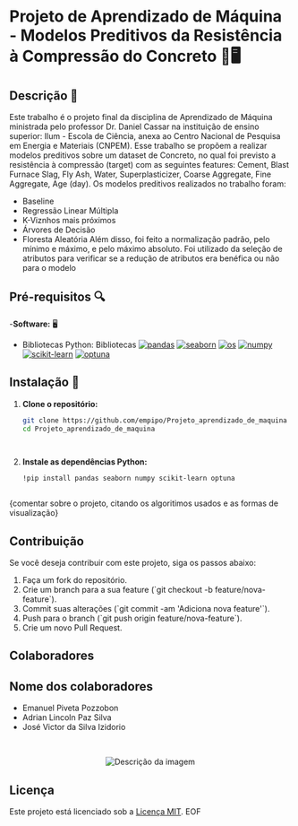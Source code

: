 # Projeto de Aprendizado de Máquina - Modelos Preditivos da Resistência à Compressão do Concreto 🧱🖥️
 
## Descrição 📄
 
Este trabalho é o projeto final da disciplina de Aprendizado de Máquina ministrada pelo professor Dr. Daniel Cassar na instituição de ensino superior: Ilum - Escola de Ciência, anexa ao Centro Nacional de Pesquisa em Energia e Materiais (CNPEM). Esse trabalho se propõem a realizar modelos preditivos sobre um dataset de Concreto, no qual foi previsto a resistência à compressão (target) com as seguintes features: Cement, Blast Furnace Slag, Fly Ash, Water, Superplasticizer, Coarse Aggregate, Fine Aggregate, Age (day). Os modelos preditivos realizados no trabalho foram:
- Baseline
- Regressão Linear Múltipla
- K-Viznhos mais próximos
- Árvores de Decisão
- Floresta Aleatória
Além disso, foi feito a normalização padrão, pelo mínimo e máximo, e pelo máximo absoluto. Foi utilizado da seleção de atributos para verificar se a redução de atributos era benéfica ou não para o modelo
 
## Pré-requisitos 🔍

-**Software:** 🖥️
  - Bibliotecas Python: Bibliotecas
    [![pandas](https://img.shields.io/badge/pandas-Latest-yellow)](https://pandas.pydata.org/)
    [![seaborn](https://img.shields.io/badge/seaborn-Latest-teal)](https://seaborn.pydata.org/)
    [![os](https://img.shields.io/badge/os-Latest-gray)](https://docs.python.org/3/library/os.html)
    [![numpy](https://img.shields.io/badge/numpy-Latest-orange)](https://numpy.org/)
    [![scikit-learn](https://img.shields.io/badge/scikit--learn-Latest-blue)](https://scikit-learn.org/)
    [![optuna](https://img.shields.io/badge/optuna-Latest-green)](https://optuna.org/)
## Instalação 🔧
 
1. **Clone o repositório:**
 
   ```bash
   git clone https://github.com/empipo/Projeto_aprendizado_de_maquina
   cd Projeto_aprendizado_de_maquina

 
2. **Instale as dependências Python:**
 
    ```bash
    !pip install pandas seaborn numpy scikit-learn optuna

 

{comentar sobre o projeto, citando os algoritimos usados e as formas de visualização}


 
## Contribuição
 
Se você deseja contribuir com este projeto, siga os passos abaixo:
 
1. Faça um fork do repositório.
2. Crie um branch para a sua feature (\`git checkout -b feature/nova-feature\`).
3. Commit suas alterações (\`git commit -am 'Adiciona nova feature'\`).
4. Push para o branch (\`git push origin feature/nova-feature\`).
5. Crie um novo Pull Request.
 
## Colaboradores
 
## Nome dos colaboradores
</div>
 
- Emanuel Piveta Pozzobon
- Adrian Lincoln Paz Silva
- José Victor da Silva Izidorio
 
<br>
 
  
 
<p align="center">
<img src="https://github.com/JVictor1604/Otimiza-o_do_Espalhamento_Rayleight_PCD/assets/171518829/fe1b443f-1c9e-42f2-88e8-85e1b4400fd0" alt="Descrição da imagem">
</p>
 
## Licença
Este projeto está licenciado sob a [Licença MIT](https://opensource.org/licenses/MIT).
EOF
